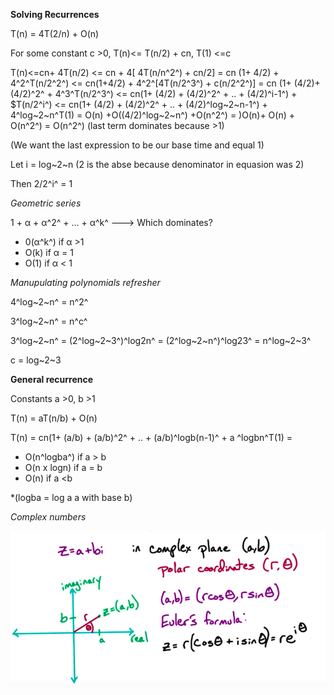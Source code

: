 **Solving Recurrences**

T(n) = 4T(2/n) + O(n)

For some constant c >0, T(n)<= T(n/2) + cn, T(1) <=c

T(n)<=cn+ 4T(n/2) <= cn + 4[ 4T(n/n^2^) + cn/2] = cn (1+ 4/2) +
4^2^T(n/2^2^) <= cn(1+4/2) + 4^2^[4T(n/2^3^) + c(n/2^2^)] = cn (1+
(4/2)+ (4/2)^2^ + 4^3^T(n/2^3^) <= cn(1+ (4/2) + (4/2)^2^ + .. +
(4/2)^i-1^) + $T(n/2^i^) <= cn(1+ (4/2) + (4/2)^2^ + .. +
(4/2)^log~2~n-1^) + 4^log~2~n^T(1) = O(n) +O((4/2)^log~2~n^) +O(n^2^) =
)O(n)+ O(n) + O(n^2^) = O(n^2^) (last term dominates because >1)

(We want the last expression to be our base time and equal 1)

Let i = log~2~n (2 is the abse because denominator in equasion was 2)

Then 2/2^i^ = 1

*Geometric series*

1 + α + α^2^ + ... + α^k^   ---> Which dominates?


 - 0(α^k^) if α >1
 - O(k) if α = 1
 - O(1) if α < 1

*Manupulating polynomials refresher*

4^log~2~n^ = n^2^

3^log~2~n^ = n^c^

3^log~2~n^ = (2^log~2~3^)^log2n^ = (2^log~2~n^)^log23^ = n^log~2~3^

c = log~2~3

**General recurrence**

Constants a >0, b >1

T(n) = aT(n/b) + O(n)

T(n) = cn(1+ (a/b) + (a/b)^2^ + .. + (a/b)^logb(n-1)^ + a ^logbn^T(1) =

- O(n^logba^) if a > b
- O(n x logn) if a = b
- O(n) if a <b

*(logba = log a a with base b)

*Complex numbers*

![complexNumbers.png](complexNumbers.png)





